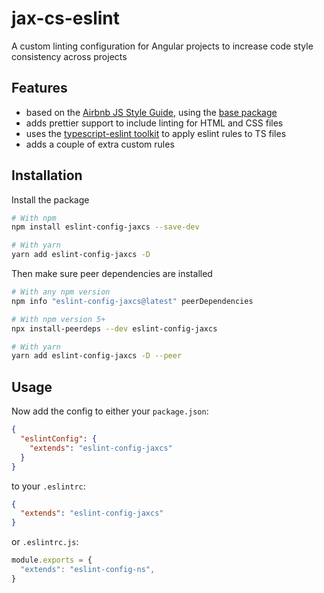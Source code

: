 # jax-cs-eslint

A custom linting configuration for Angular projects to increase code style consistency across projects

## Features
* based on the [Airbnb JS Style Guide](https://github.com/airbnb/javascript), using the 
[base package](https://www.npmjs.com/package/eslint-config-airbnb-base)
* adds prettier support to include linting for HTML and CSS files
* uses the [typescript-eslint toolkit](https://github.com/typescript-eslint/typescript-eslint) to apply 
eslint rules to TS files
* adds a couple of extra custom rules

## Installation
Install the package
```sh
# With npm
npm install eslint-config-jaxcs --save-dev

# With yarn
yarn add eslint-config-jaxcs -D
```

Then make sure peer dependencies are installed
```sh
# With any npm version
npm info "eslint-config-jaxcs@latest" peerDependencies

# With npm version 5+
npx install-peerdeps --dev eslint-config-jaxcs

# With yarn
yarn add eslint-config-jaxcs -D --peer
```

## Usage
Now add the config to either your `package.json`:
```json
{
  "eslintConfig": {
    "extends": "eslint-config-jaxcs"
  }
}
```

to your `.eslintrc`:
```json
{
  "extends": "eslint-config-jaxcs"
}
```

or `.eslintrc.js`:
```js
module.exports = {
  "extends": "eslint-config-ns",
}
```
